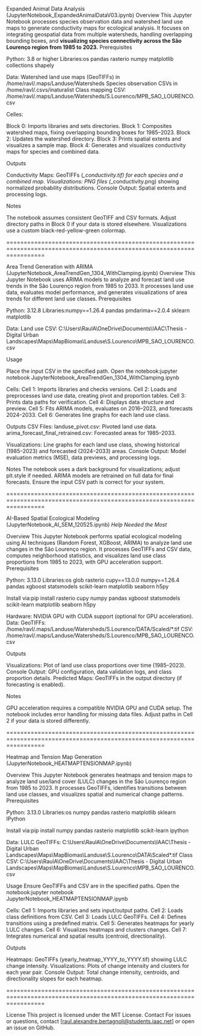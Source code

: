 Expanded Animal Data Analysis (JupyterNotebook_ExpandedAnimalDataV03.ipynb)
Overview
This Jupyter Notebook processes species observation data and watershed land use maps to generate conductivity maps for ecological analysis. It focuses on integrating geospatial data from multiple watersheds, handling overlapping bounding boxes, and **visualizing species connectivity across the São Lourenço region from 1985 to 2023.**
Prerequisites

Python: 3.8 or higher
Libraries:os
pandas
rasterio
numpy
matplotlib
collections
shapely

Data:
Watershed land use maps (GeoTIFFs) in /home/ravl/.maps/Landuse/Watersheds
Species observation CSVs in /home/ravl/.csvs/inaturalist
Class mapping CSV: /home/ravl/.maps/Landuse/Watersheds/S.Lourenco/MPB_SAO_LOURENCO.csv

Celles: 

Block 0: Imports libraries and sets directories.
Block 1: Composites watershed maps, fixing overlapping bounding boxes for 1985–2023.
Block 2: Updates the watershed directory.
Block 3: Prints spatial extents and visualizes a sample map.
Block 4: Generates and visualizes conductivity maps for species and combined data.

Outputs

Conductivity Maps: GeoTIFFs (*_conductivity.tif) for each species and a combined map.
Visualizations: PNG files (*_conductivity.png) showing normalized probability distributions.
Console Output: Spatial extents and processing logs.

Notes

The notebook assumes consistent GeoTIFF and CSV formats.
Adjust directory paths in Block 0 if your data is stored elsewhere.
Visualizations use a custom black-red-yellow-green colormap.

=======================================================================================================================

Area Trend Generation with ARIMA (JupyterNotebook_AreaTrendGen_1304_WithClamping.ipynb)
Overview
This Jupyter Notebook uses ARIMA models to analyze and forecast land use trends in the São Lourenço region from 1985 to 2033. It processes land use data, evaluates model performance, and generates visualizations of area trends for different land use classes.
Prerequisites

Python: 3.12.8
Libraries:numpy==1.26.4
pandas
pmdarima==2.0.4
sklearn
matplotlib


Data:
Land use CSV: C:\Users\RaulA\OneDrive\Documents\IAAC\Thesis - Digital Urban Landscapes\Maps\MapBiomas\Landuse\S.Lourenco\MPB_SAO_LOURENCO.csv


Usage

Place the input CSV in the specified path.
Open the notebook:jupyter notebook JupyterNotebook_AreaTrendGen_1304_WithClamping.ipynb


Cells:
Cell 1: Imports libraries and checks versions.
Cell 2: Loads and preprocesses land use data, creating pivot and proportion tables.
Cell 3: Prints data paths for verification.
Cell 4: Displays data structure and preview.
Cell 5: Fits ARIMA models, evaluates on 2016–2023, and forecasts 2024–2033.
Cell 6: Generates line graphs for each land use class.


Outputs
CSV Files:
landuse_pivot.csv: Pivoted land use data.
arima_forecast_final_retrained.csv: Forecasted areas for 1985–2033.


Visualizations: Line graphs for each land use class, showing historical (1985–2023) and forecasted (2024–2033) areas.
Console Output: Model evaluation metrics (MSE), data previews, and processing logs.


Notes
The notebook uses a dark background for visualizations; adjust plt.style if needed.
ARIMA models are retrained on full data for final forecasts.
Ensure the input CSV path is correct for your system.

=======================================================================================================================

AI-Based Spatial Ecological Modeling (JupyterNotebook_AI_SEM_120525.ipynb)
*Help Needed the Most*

Overview
This Jupyter Notebook performs spatial ecological modeling using AI techniques (Random Forest, XGBoost, ARIMA) to analyze land use changes in the São Lourenço region. It processes GeoTIFFs and CSV data, computes neighborhood statistics, and visualizes land use class proportions from 1985 to 2023, with GPU acceleration support.
Prerequisites

Python: 3.13.0
Libraries:os
glob
rasterio
cupy==13.0.0
numpy==1.26.4
pandas
xgboost
statsmodels
scikit-learn
matplotlib
seaborn
h5py

Install via:pip install rasterio cupy numpy pandas xgboost statsmodels scikit-learn matplotlib seaborn h5py


Hardware: NVIDIA GPU with CUDA support (optional for GPU acceleration).
Data:
GeoTIFFs: /home/ravl/.maps/Landuse/Watersheds/S.Lourenco/DATA/Scaled/*.tif
CSV: /home/ravl/.maps/Landuse/Watersheds/S.Lourenco/MPB_SAO_LOURENCO.csv

Outputs

Visualizations: Plot of land use class proportions over time (1985–2023).
Console Output: GPU configuration, data validation logs, and class proportion details.
Predicted Maps: GeoTIFFs in the output directory (if forecasting is enabled).

Notes

GPU acceleration requires a compatible NVIDIA GPU and CUDA setup.
The notebook includes error handling for missing data files.
Adjust paths in Cell 2 if your data is stored differently.


=======================================================================================================================

Heatmap and Tension Map Generation (JupyterNotebook_HEATMAPTENSIONMAP.ipynb)

Overview
This Jupyter Notebook generates heatmaps and tension maps to analyze land use/land cover (LULC) changes in the São Lourenço region from 1985 to 2023. It processes GeoTIFFs, identifies transitions between land use classes, and visualizes spatial and numerical change patterns.
Prerequisites

Python: 3.13.0
Libraries:os
numpy
pandas
rasterio
matplotlib
sklearn
IPython

Install via:pip install numpy pandas rasterio matplotlib scikit-learn ipython


Data:
LULC GeoTIFFs: C:\Users\RaulA\OneDrive\Documents\IAAC\Thesis - Digital Urban Landscapes\Maps\MapBiomas\Landuse\S.Lourenco\DATA\Scaled\*.tif
Class CSV: C:\Users\RaulA\OneDrive\Documents\IAAC\Thesis - Digital Urban Landscapes\Maps\MapBiomas\Landuse\S.Lourenco\MPB_SAO_LOURENCO.csv


Usage
Ensure GeoTIFFs and CSV are in the specified paths.
Open the notebook:jupyter notebook JupyterNotebook_HEATMAPTENSIONMAP.ipynb


Cells:
Cell 1: Imports libraries and sets input/output paths.
Cell 2: Loads class definitions from CSV.
Cell 3: Loads LULC GeoTIFFs.
Cell 4: Defines transitions using a predefined matrix.
Cell 5: Generates heatmaps for yearly LULC changes.
Cell 6: Visualizes heatmaps and clusters changes.
Cell 7: Integrates numerical and spatial results (centroid, directionality).


Outputs

Heatmaps: GeoTIFFs (yearly_heatmap_YYYY_to_YYYY.tif) showing LULC change intensity.
Visualizations: Plots of change intensity and clusters for each year pair.
Console Output: Total change intensity, centroids, and directionality slopes for each heatmap.


=======================================================================================================================



License
This project is licensed under the MIT License.
Contact
For issues or questions, contact [raul.alexandre.bertagnoli@students.iaac.net] or open an issue on GitHub.


